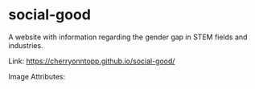 # social-good
A website with information regarding the gender gap in STEM fields and industries.

Link: https://cherryonntopp.github.io/social-good/

Image Attributes:

